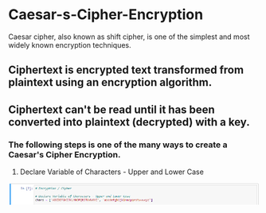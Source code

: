# Caesar-s-Cipher-Encryption
Caesar cipher, also known as shift cipher, is one of the simplest and most widely known encryption techniques.


## Ciphertext is encrypted text transformed from plaintext using an encryption algorithm. 
## Ciphertext can't be read until it has been converted into plaintext (decrypted) with a key.



### The following steps is one of the many ways to create a Caesar's Cipher Encryption.

1. Declare Variable of Characters - Upper and Lower Case

![Image](Cipher1.png)

